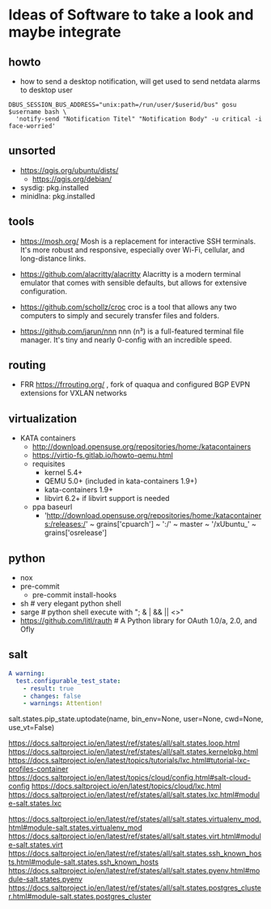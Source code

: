 # Ideas of Software to take a look and maybe integrate

## howto

+ how to send a desktop notification, will get used to send netdata alarms to desktop user

```
DBUS_SESSION_BUS_ADDRESS="unix:path=/run/user/$userid/bus" gosu $username bash \
  'notify-send "Notification Titel" "Notification Body" -u critical -i face-worried'
```


## unsorted

+ https://qgis.org/ubuntu/dists/
  + https://qgis.org/debian/
+ sysdig: pkg.installed
+ minidlna: pkg.installed

## tools

+ https://mosh.org/
Mosh is a replacement for interactive SSH terminals. It's more robust and responsive, especially over Wi-Fi, cellular, and long-distance links.

+ https://github.com/alacritty/alacritty
Alacritty is a modern terminal emulator that comes with sensible defaults, but allows for extensive configuration.

+ https://github.com/schollz/croc
croc is a tool that allows any two computers to simply and securely transfer files and folders.

+ https://github.com/jarun/nnn
nnn (n³) is a full-featured terminal file manager. It's tiny and nearly 0-config with an incredible speed.

## routing
+ FRR https://frrouting.org/ , fork of quaqua and configured BGP EVPN extensions for VXLAN networks

## virtualization

+ KATA containers
  + http://download.opensuse.org/repositories/home:/katacontainers
  + https://virtio-fs.gitlab.io/howto-qemu.html
  + requisites
    + kernel 5.4+
    + QEMU 5.0+ (included in kata-containers 1.9+)
    + kata-containers 1.9+
    + libvirt 6.2+ if libvirt support is needed
  + ppa baseurl
    + 'http://download.opensuse.org/repositories/home:/katacontainers:/releases:/' ~
      grains['cpuarch'] ~ ':/' ~ master ~ '/xUbuntu_' ~ grains['osrelease']

## python
+ nox
+ pre-commit
  + pre-commit install-hooks
+ sh        # very elegant python shell
+ sarge     # python shell execute with "; &  | && || <>"
+ https://github.com/litl/rauth  # A Python library for OAuth 1.0/a, 2.0, and Ofly

## salt

```yaml
A warning:
  test.configurable_test_state:
    - result: true
    - changes: false
    - warnings: Attention!
```
 salt.states.pip_state.uptodate(name, bin_env=None, user=None, cwd=None, use_vt=False)

https://docs.saltproject.io/en/latest/ref/states/all/salt.states.loop.html
https://docs.saltproject.io/en/latest/ref/states/all/salt.states.kernelpkg.html
https://docs.saltproject.io/en/latest/topics/tutorials/lxc.html#tutorial-lxc-profiles-container
https://docs.saltproject.io/en/latest/topics/cloud/config.html#salt-cloud-config
https://docs.saltproject.io/en/latest/topics/cloud/lxc.html
https://docs.saltproject.io/en/latest/ref/states/all/salt.states.lxc.html#module-salt.states.lxc

https://docs.saltproject.io/en/latest/ref/states/all/salt.states.virtualenv_mod.html#module-salt.states.virtualenv_mod
https://docs.saltproject.io/en/latest/ref/states/all/salt.states.virt.html#module-salt.states.virt
https://docs.saltproject.io/en/latest/ref/states/all/salt.states.ssh_known_hosts.html#module-salt.states.ssh_known_hosts
https://docs.saltproject.io/en/latest/ref/states/all/salt.states.pyenv.html#module-salt.states.pyenv
https://docs.saltproject.io/en/latest/ref/states/all/salt.states.postgres_cluster.html#module-salt.states.postgres_cluster
